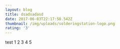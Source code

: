 ```yaml
---
layout: blog
title: dsadsadasd
date: 2017-06-03T22:17:58.542Z
thumbnail: /img/uploads/solderingstation-logo.png
rating: '3'
---
```


test 1 2 3 4 5
